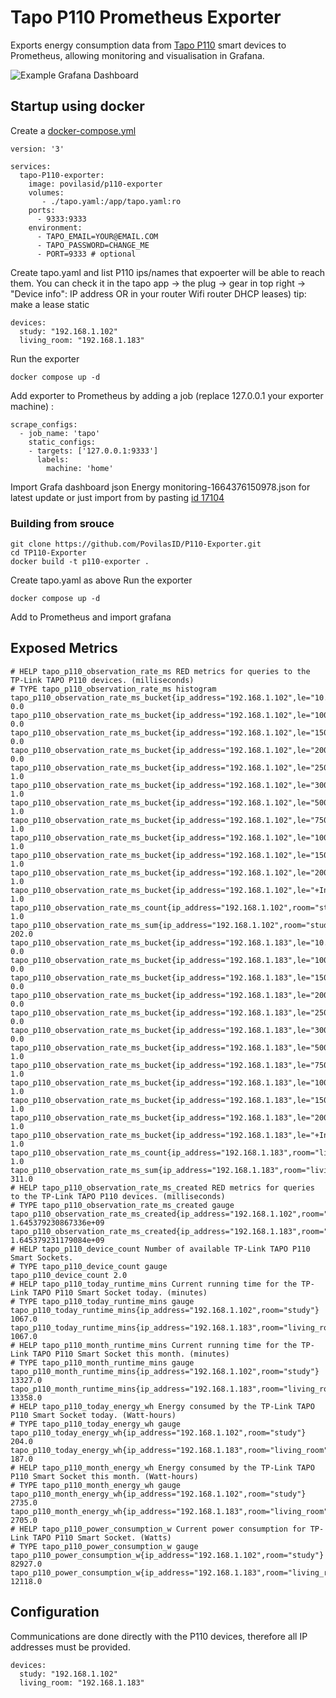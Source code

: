 # Tapo P110 Prometheus Exporter

Exports energy consumption data from [Tapo P110](https://amzn.to/3FsCgjn) smart devices to Prometheus, allowing monitoring and visualisation in Grafana.

![Example Grafana Dashboard](https://i.imgur.com/DxLQgKr.png)

## Startup using docker

Create a [docker-compose.yml](docker-compose.yml)

```
version: '3'

services:
  tapo-P110-exporter:
    image: povilasid/p110-exporter
    volumes:
       - ./tapo.yaml:/app/tapo.yaml:ro
    ports:
      - 9333:9333
    environment:
      - TAPO_EMAIL=YOUR@EMAIL.COM
      - TAPO_PASSWORD=CHANGE_ME
      - PORT=9333 # optional
```
Create tapo.yaml and list P110 ips/names that expoerter will be able to reach them.
You can check it in the tapo app -> the plug -> gear in top right -> "Device info": IP address OR in your router Wifi router DHCP leases) tip: make a lease static
```
devices:
  study: "192.168.1.102"
  living_room: "192.168.1.183"
```
Run the exporter
```
docker compose up -d
```
Add exporter to Prometheus by adding a job (replace 127.0.0.1 your exporter machine) :

```
scrape_configs:
  - job_name: 'tapo'
    static_configs:
    - targets: ['127.0.0.1:9333']
      labels:
        machine: 'home'
```
Import Grafa dashboard json Energy monitoring-1664376150978.json for latest update or just import from by pasting [id 17104](https://grafana.com/grafana/dashboards/17104-energy-monitoring/)

### Building from srouce
```
git clone https://github.com/PovilasID/P110-Exporter.git
cd TP110-Exporter
docker build -t p110-exporter .
```
Create tapo.yaml as above
Run the exporter
```
docker compose up -d
```
Add to Prometheus and import grafana
## Exposed Metrics

```
# HELP tapo_p110_observation_rate_ms RED metrics for queries to the TP-Link TAPO P110 devices. (milliseconds)
# TYPE tapo_p110_observation_rate_ms histogram
tapo_p110_observation_rate_ms_bucket{ip_address="192.168.1.102",le="10.0",room="study",success="SUCCESS"} 0.0
tapo_p110_observation_rate_ms_bucket{ip_address="192.168.1.102",le="100.0",room="study",success="SUCCESS"} 0.0
tapo_p110_observation_rate_ms_bucket{ip_address="192.168.1.102",le="150.0",room="study",success="SUCCESS"} 0.0
tapo_p110_observation_rate_ms_bucket{ip_address="192.168.1.102",le="200.0",room="study",success="SUCCESS"} 0.0
tapo_p110_observation_rate_ms_bucket{ip_address="192.168.1.102",le="250.0",room="study",success="SUCCESS"} 1.0
tapo_p110_observation_rate_ms_bucket{ip_address="192.168.1.102",le="300.0",room="study",success="SUCCESS"} 1.0
tapo_p110_observation_rate_ms_bucket{ip_address="192.168.1.102",le="500.0",room="study",success="SUCCESS"} 1.0
tapo_p110_observation_rate_ms_bucket{ip_address="192.168.1.102",le="750.0",room="study",success="SUCCESS"} 1.0
tapo_p110_observation_rate_ms_bucket{ip_address="192.168.1.102",le="1000.0",room="study",success="SUCCESS"} 1.0
tapo_p110_observation_rate_ms_bucket{ip_address="192.168.1.102",le="1500.0",room="study",success="SUCCESS"} 1.0
tapo_p110_observation_rate_ms_bucket{ip_address="192.168.1.102",le="2000.0",room="study",success="SUCCESS"} 1.0
tapo_p110_observation_rate_ms_bucket{ip_address="192.168.1.102",le="+Inf",room="study",success="SUCCESS"} 1.0
tapo_p110_observation_rate_ms_count{ip_address="192.168.1.102",room="study",success="SUCCESS"} 1.0
tapo_p110_observation_rate_ms_sum{ip_address="192.168.1.102",room="study",success="SUCCESS"} 202.0
tapo_p110_observation_rate_ms_bucket{ip_address="192.168.1.183",le="10.0",room="living_room",success="SUCCESS"} 0.0
tapo_p110_observation_rate_ms_bucket{ip_address="192.168.1.183",le="100.0",room="living_room",success="SUCCESS"} 0.0
tapo_p110_observation_rate_ms_bucket{ip_address="192.168.1.183",le="150.0",room="living_room",success="SUCCESS"} 0.0
tapo_p110_observation_rate_ms_bucket{ip_address="192.168.1.183",le="200.0",room="living_room",success="SUCCESS"} 0.0
tapo_p110_observation_rate_ms_bucket{ip_address="192.168.1.183",le="250.0",room="living_room",success="SUCCESS"} 0.0
tapo_p110_observation_rate_ms_bucket{ip_address="192.168.1.183",le="300.0",room="living_room",success="SUCCESS"} 0.0
tapo_p110_observation_rate_ms_bucket{ip_address="192.168.1.183",le="500.0",room="living_room",success="SUCCESS"} 1.0
tapo_p110_observation_rate_ms_bucket{ip_address="192.168.1.183",le="750.0",room="living_room",success="SUCCESS"} 1.0
tapo_p110_observation_rate_ms_bucket{ip_address="192.168.1.183",le="1000.0",room="living_room",success="SUCCESS"} 1.0
tapo_p110_observation_rate_ms_bucket{ip_address="192.168.1.183",le="1500.0",room="living_room",success="SUCCESS"} 1.0
tapo_p110_observation_rate_ms_bucket{ip_address="192.168.1.183",le="2000.0",room="living_room",success="SUCCESS"} 1.0
tapo_p110_observation_rate_ms_bucket{ip_address="192.168.1.183",le="+Inf",room="living_room",success="SUCCESS"} 1.0
tapo_p110_observation_rate_ms_count{ip_address="192.168.1.183",room="living_room",success="SUCCESS"} 1.0
tapo_p110_observation_rate_ms_sum{ip_address="192.168.1.183",room="living_room",success="SUCCESS"} 311.0
# HELP tapo_p110_observation_rate_ms_created RED metrics for queries to the TP-Link TAPO P110 devices. (milliseconds)
# TYPE tapo_p110_observation_rate_ms_created gauge
tapo_p110_observation_rate_ms_created{ip_address="192.168.1.102",room="study",success="SUCCESS"} 1.645379230867336e+09
tapo_p110_observation_rate_ms_created{ip_address="192.168.1.183",room="living_room",success="SUCCESS"} 1.645379231179084e+09
# HELP tapo_p110_device_count Number of available TP-Link TAPO P110 Smart Sockets.
# TYPE tapo_p110_device_count gauge
tapo_p110_device_count 2.0
# HELP tapo_p110_today_runtime_mins Current running time for the TP-Link TAPO P110 Smart Socket today. (minutes)
# TYPE tapo_p110_today_runtime_mins gauge
tapo_p110_today_runtime_mins{ip_address="192.168.1.102",room="study"} 1067.0
tapo_p110_today_runtime_mins{ip_address="192.168.1.183",room="living_room"} 1067.0
# HELP tapo_p110_month_runtime_mins Current running time for the TP-Link TAPO P110 Smart Socket this month. (minutes)
# TYPE tapo_p110_month_runtime_mins gauge
tapo_p110_month_runtime_mins{ip_address="192.168.1.102",room="study"} 13327.0
tapo_p110_month_runtime_mins{ip_address="192.168.1.183",room="living_room"} 13358.0
# HELP tapo_p110_today_energy_wh Energy consumed by the TP-Link TAPO P110 Smart Socket today. (Watt-hours)
# TYPE tapo_p110_today_energy_wh gauge
tapo_p110_today_energy_wh{ip_address="192.168.1.102",room="study"} 204.0
tapo_p110_today_energy_wh{ip_address="192.168.1.183",room="living_room"} 187.0
# HELP tapo_p110_month_energy_wh Energy consumed by the TP-Link TAPO P110 Smart Socket this month. (Watt-hours)
# TYPE tapo_p110_month_energy_wh gauge
tapo_p110_month_energy_wh{ip_address="192.168.1.102",room="study"} 2735.0
tapo_p110_month_energy_wh{ip_address="192.168.1.183",room="living_room"} 2705.0
# HELP tapo_p110_power_consumption_w Current power consumption for TP-Link TAPO P110 Smart Socket. (Watts)
# TYPE tapo_p110_power_consumption_w gauge
tapo_p110_power_consumption_w{ip_address="192.168.1.102",room="study"} 82927.0
tapo_p110_power_consumption_w{ip_address="192.168.1.183",room="living_room"} 12118.0
```

## Configuration

Communications are done directly with the P110 devices, therefore all IP addresses must be provided.

```
devices:
  study: "192.168.1.102"
  living_room: "192.168.1.183"
```